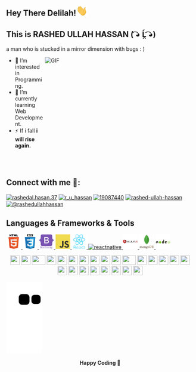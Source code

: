 ## Hey There Delilah!<img src="https://raw.githubusercontent.com/ABSphreak/ABSphreak/master/gifs/Hi.gif" width="30px">
## This is RASHED ULLAH HASSAN ( ͡◕ Ĺ̯ ͡◕)

a man who is stucked in a mirror dimension with bugs : )


<img align="right" alt="GIF" src="https://i.stack.imgur.com/NSHyg.gif" width="400" height="300" />


- 👀 I’m interested in Programming.
- 🌱 I’m currently learning Web Development.
- ⚡ If i fall <strong> i will rise again. </strong>

<br />
<br />

## Connect with me 🔗: 
<a href="https://fb.com/rashedal.hasan.37" target="blank"><img align="center" src="https://raw.githubusercontent.com/rahuldkjain/github-profile-readme-generator/master/src/images/icons/Social/facebook.svg" alt="rashedal.hasan.37" height="30" width="40" /></a>
<a href="https://instagram.com/r_u_hassan" target="blank"><img align="center" src="https://raw.githubusercontent.com/rahuldkjain/github-profile-readme-generator/master/src/images/icons/Social/instagram.svg" alt="r_u_hassan" height="30" width="40" /></a>
<a href="https://stackoverflow.com/users/19087440" target="blank"><img align="center" src="https://raw.githubusercontent.com/rahuldkjain/github-profile-readme-generator/master/src/images/icons/Social/stack-overflow.svg" alt="19087440" height="30" width="40" /></a>
<a href="https://codepen.io/rashed-ullah-hassan" target="blank"><img align="center" src="https://raw.githubusercontent.com/rahuldkjain/github-profile-readme-generator/master/src/images/icons/Social/codepen.svg" alt="rashed-ullah-hassan" height="30" width="40" /></a>
<a href="https://dev.to/@rashedullahhassan" target="blank"><img align="center" src="https://raw.githubusercontent.com/rahuldkjain/github-profile-readme-generator/master/src/images/icons/Social/devto.svg" alt="@rashedullahhassan" height="30" width="40" /></a>


  <h2>Languages & Frameworks & Tools</h2>
  
<p align="left"> 
  <a href="https://www.w3.org/html/" target="_blank" rel="noreferrer"> <img src="https://raw.githubusercontent.com/devicons/devicon/master/icons/html5/html5-original-wordmark.svg" alt="html5" width="40" height="40"/> </a>
  <a href="https://www.w3schools.com/css/" target="_blank" rel="noreferrer"> <img src="https://raw.githubusercontent.com/devicons/devicon/master/icons/css3/css3-original-wordmark.svg" alt="css3" width="40" height="40"/> </a>
  <a href="https://getbootstrap.com" target="_blank" rel="noreferrer"> <img src="https://raw.githubusercontent.com/devicons/devicon/master/icons/bootstrap/bootstrap-plain-wordmark.svg" alt="bootstrap" width="40" height="40"/> </a>
  <a href="https://developer.mozilla.org/en-US/docs/Web/JavaScript" target="_blank" rel="noreferrer"> <img src="https://raw.githubusercontent.com/devicons/devicon/master/icons/javascript/javascript-original.svg" alt="javascript" width="40" height="40"/> </a>
   <a href="https://reactjs.org/" target="_blank" rel="noreferrer"> <img src="https://raw.githubusercontent.com/devicons/devicon/master/icons/react/react-original-wordmark.svg" alt="react" width="40" height="40"/> </a>
   <a href="https://reactnative.dev/" target="_blank" rel="noreferrer"> <img src="https://reactnative.dev/img/header_logo.svg" alt="reactnative" width="40" height="40"/> </a>
  <a href="https://angular.io" target="_blank" rel="noreferrer"> <img src="https://raw.githubusercontent.com/devicons/devicon/master/icons/angularjs/angularjs-original-wordmark.svg" alt="angularjs" width="40" height="40"/> </a>   <a href="https://www.mongodb.com/" target="_blank" rel="noreferrer"> <img src="https://raw.githubusercontent.com/devicons/devicon/master/icons/mongodb/mongodb-original-wordmark.svg" alt="mongodb" width="40" height="40"/> </a> <a href="https://nodejs.org" target="_blank" rel="noreferrer"> <img src="https://raw.githubusercontent.com/devicons/devicon/master/icons/nodejs/nodejs-original-wordmark.svg" alt="nodejs" width="40" height="40"/> </a>  </p>


</p>

  <div align="center">
    <img src="https://cultofthepartyparrot.com/parrots/hd/githubparrot.gif" width="25" height="25"/>
    <img src="https://cultofthepartyparrot.com/flags/hd/iranparrot.gif" width="25" height="25"/>
    <img src="https://cultofthepartyparrot.com/parrots/asyncparrot.gif" width="36" height="25"/>
    <img src="https://cultofthepartyparrot.com/parrots/exceptionallyfastparrot.gif" width="25" height="25"/>
    <img src="https://cultofthepartyparrot.com/parrots/hd/60fpsparrot.gif" width="25" height="25"/>
    <img src="https://cultofthepartyparrot.com/parrots/hd/jumpingparrot.gif" width="25" height="25"/>
    <img src="https://cultofthepartyparrot.com/parrots/hd/opensourceparrot.gif" width="25" height="25"/>
    <img src="https://cultofthepartyparrot.com/parrots/hd/dealwithitnowparrot.gif" width="25" height="25"/>
    <img src="https://cultofthepartyparrot.com/parrots/hd/hypnoparrotlight.gif" width="25" height="25"/>
    <img src="https://cultofthepartyparrot.com/parrots/databaseparrot.gif" width="25" height="25"/>
    <img src="https://cultofthepartyparrot.com/parrots/fixparrot.gif" width="36" height="25"/>
    <img src="https://cultofthepartyparrot.com/parrots/hd/laptop_parrot.gif" width="25" height="25"/>
    <img src="https://cultofthepartyparrot.com/parrots/hd/spinningparrot.gif" width="25" height="25"/>
    <img src="https://cultofthepartyparrot.com/parrots/hd/levitationparrot.gif" width="25" height="25"/>
    <img src="https://cultofthepartyparrot.com/parrots/hd/meldparrot.gif" width="25" height="25"/>
    <img src="https://cultofthepartyparrot.com/parrots/slomoparrot.gif" width="25" height="25"/>
    <img src="https://cultofthepartyparrot.com/parrots/hd/moonwalkingparrot.gif" width="25" height="25"/>
    <img src="https://cultofthepartyparrot.com/parrots/hd/stableparrot.gif" width="25" height="25"/>
    <img src="https://cultofthepartyparrot.com/parrots/hd/scienceparrot.gif" width="25" height="25"/>
    <img src="https://cultofthepartyparrot.com/parrots/hd/pirateparrot.gif" width="25" height="25"/>
    <img src="https://cultofthepartyparrot.com/parrots/hd/footballparrot.gif" width="25" height="25"/>
    <img src="https://cultofthepartyparrot.com/parrots/hd/illuminatiparrot.gif" width="25" height="25"/>
    <img src="https://cultofthepartyparrot.com/parrots/hd/hypnoparrotdark.gif" width="25" height="25"/>
    <img src="https://cultofthepartyparrot.com/parrots/hd/mustacheparrot.gif" width="25" height="25"/>
</div>


![snake svg](https://github.com/adityamangal1/adityamangal1/blob/output/github-contribution-grid-snake.svg)

<p align="center"> <strong> Happy Coding 🤍 </strong> </p>






